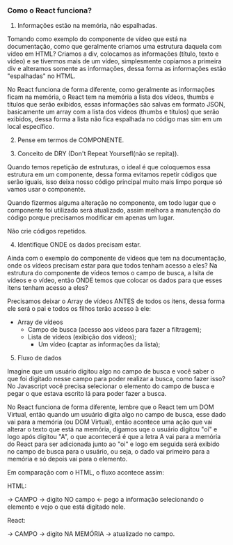 ### Como o React funciona?

1. Informações estão na memória, não espalhadas.

Tomando como exemplo do componente de vídeo que está na documentação, como que geralmente criamos uma estrutura daquela com vídeo em HTML?
Criamos a div, colocamos as informações (título, texto e vídeo) e se tívermos mais de um vídeo, simplesmente copiamos a primeira div e alteramos somente as informações, dessa forma as informações estão "espalhadas" no HTML.

No React funciona de forma diferente, como geralmente as informações ficam na memória, o React tem na memória a lista dos vídeos, thumbs e títulos que serão exibidos, essas informações são salvas em formato JSON, basicamente um array com a lista dos vídeos (thumbs e títulos) que serão exibidos, dessa forma a lista não fica espalhada no código mas sim em um local específico.

2. Pense em termos de COMPONENTE.

3. Conceito de DRY (Don't Repeat Yoursefl(não se repita)).

Quando temos repetição de estruturas, o ideal é que coloquemos essa estrutura em um componente, dessa forma evitamos repetir códigos que serão iguais, isso deixa nosso código principal muito mais limpo porque só vamos usar o componente.

Quando fizermos alguma alteração no componente, em todo lugar que o componente foi utilizado será atualizado, assim melhora a manutenção do código porque precisamos modificar em apenas um lugar.

Não crie códigos repetidos.

4. Identifique ONDE os dados precisam estar.

Ainda com o exemplo do componente de vídeos que tem na documentação, onde os vídeos precisam estar para que todos tenham acesso a eles?
Na estrutura do componente de vídeos temos o campo de busca, a lsita de vídeos e o vídeo, então ONDE temos que colocar os dados para que esses itens tenham acesso a eles?

Precisamos deixar o Array de vídeos ANTES de todos os itens, dessa forma ele será o pai e todos os filhos terão acesso à ele:

- Array de vídeos
  - Campo de busca (acesso aos vídeos para fazer a filtragem);
  - Lista de vídeos (exibição dos vídeos);
    - Um vídeo (captar as informações da lista);

5. Fluxo de dados

Imagine que um usuário digitou algo no campo de busca e você saber o que foi digitado nesse campo para poder realizar a busca, como fazer isso?
No Javascript você precisa selecionar o elemento do campo de busca e pegar o que estava escrito lá para poder fazer a busca.

No React funciona de forma diferente, lembre que o React tem um DOM Virtual, então quando um usuário digita algo no campo de busca, esse dado vai para a memória (ou DOM Virtual), então acontece uma ação que vai alterar o texto que está na memória, digamos uqe o usuário digitou "oi" e logo após digitou "A", o que acontecerá é que a letra A vai para a memória do React para ser adicionada junto ao "oi" e logo em seguida será exibido no campo de busca para o usuário, ou seja, o dado vai primeiro para a memória e só depois vai para o elemento.

Em comparação com o HTML, o fluxo acontece assim:

HTML:

-> CAMPO -> digito NO campo <- pego a informação selecionando o elemento e vejo o que está digitado nele.

React:

-> CAMPO -> digito NA MEMÓRIA -> atualizado no campo.
